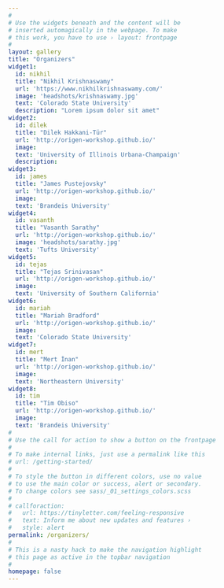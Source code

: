 ```yaml
---
#
# Use the widgets beneath and the content will be
# inserted automagically in the webpage. To make
# this work, you have to use › layout: frontpage
#
layout: gallery
title: "Organizers"
widget1:
  id: nikhil
  title: "Nikhil Krishnaswamy"
  url: 'https://www.nikhilkrishnaswamy.com/'
  image: 'headshots/krishnaswamy.jpg'
  text: 'Colorado State University'
  description: "Lorem ipsum dolor sit amet"
widget2:
  id: dilek
  title: "Dilek Hakkani-Tür"
  url: 'http://origen-workshop.github.io/'
  image: 
  text: 'University of Illinois Urbana-Champaign'
  description:
widget3:
  id: james
  title: "James Pustejovsky"
  url: 'http://origen-workshop.github.io/'
  image: 
  text: 'Brandeis University'
widget4:
  id: vasanth
  title: "Vasanth Sarathy"
  url: 'http://origen-workshop.github.io/'
  image: 'headshots/sarathy.jpg'
  text: 'Tufts University'
widget5:
  id: tejas
  title: "Tejas Srinivasan"
  url: 'http://origen-workshop.github.io/'
  image: 
  text: 'University of Southern California'
widget6:
  id: mariah
  title: "Mariah Bradford"
  url: 'http://origen-workshop.github.io/'
  image: 
  text: 'Colorado State University'
widget7:
  id: mert
  title: "Mert İnan"
  url: 'http://origen-workshop.github.io/'
  image: 
  text: 'Northeastern University'
widget8:
  id: tim
  title: "Tim Obiso"
  url: 'http://origen-workshop.github.io/'
  image: 
  text: 'Brandeis University'
#
# Use the call for action to show a button on the frontpage
#
# To make internal links, just use a permalink like this
# url: /getting-started/
#
# To style the button in different colors, use no value
# to use the main color or success, alert or secondary.
# To change colors see sass/_01_settings_colors.scss
#
# callforaction:
#   url: https://tinyletter.com/feeling-responsive
#   text: Inform me about new updates and features ›
#   style: alert
permalink: /organizers/
#
# This is a nasty hack to make the navigation highlight
# this page as active in the topbar navigation
#
homepage: false
---
```


